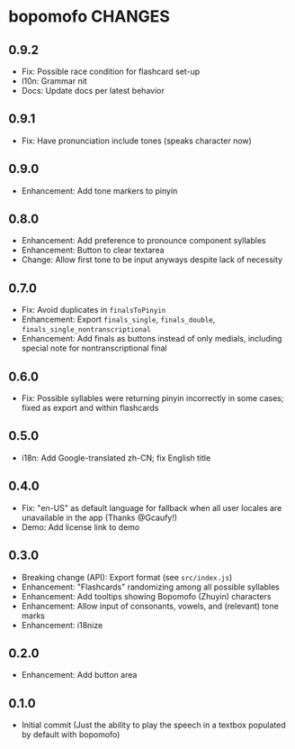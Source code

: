 # bopomofo CHANGES

## 0.9.2

- Fix: Possible race condition for flashcard set-up
- l10n: Grammar nit
- Docs: Update docs per latest behavior

## 0.9.1

- Fix: Have pronunciation include tones (speaks character now)

## 0.9.0

- Enhancement: Add tone markers to pinyin

## 0.8.0

- Enhancement: Add preference to pronounce component syllables
- Enhancement: Button to clear textarea
- Change: Allow first tone to be input anyways despite lack of necessity

## 0.7.0

- Fix: Avoid duplicates in `finalsToPinyin`
- Enhancement: Export `finals_single`, `finals_double`,
  `finals_single_nontranscriptional`
- Enhancement: Add finals as buttons instead of only medials, including
  special note for nontranscriptional final

## 0.6.0

- Fix: Possible syllables were returning pinyin incorrectly in some cases;
   fixed as export and within flashcards

## 0.5.0

- i18n: Add Google-translated zh-CN; fix English title

## 0.4.0

- Fix: "en-US" as default language for fallback when all user locales
    are unavailable in the app (Thanks @Gcaufy!)
- Demo: Add license link to demo

## 0.3.0

- Breaking change (API): Export format (see `src/index.js`)
- Enhancement: "Flashcards" randomizing among all possible syllables
- Enhancement: Add tooltips showing Bopomofo (Zhuyin) characters
- Enhancement: Allow input of consonants, vowels, and (relevant) tone marks
- Enhancement: i18nize

## 0.2.0

- Enhancement: Add button area

## 0.1.0

- Initial commit (Just the ability to play the speech in a textbox
  populated by default with bopomofo)
